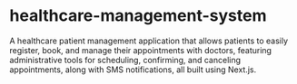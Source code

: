 # healthcare-management-system
A healthcare patient management application that allows patients to easily register, book, and manage their appointments with doctors, featuring administrative tools for scheduling, confirming, and canceling appointments, along with SMS notifications, all built using Next.js.
